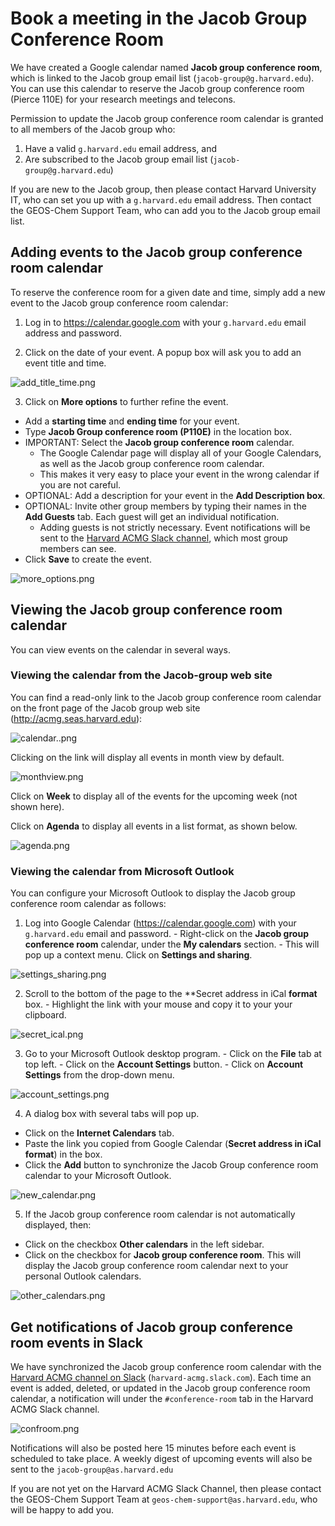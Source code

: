 # Book a meeting in the Jacob Group Conference Room

We have created a Google calendar named **Jacob group conference room**, which is linked to the Jacob group email list (`jacob-group@g.harvard.edu`). You can use this calendar to reserve the Jacob group conference room (Pierce 110E) for your research meetings and
telecons.

Permission to update the Jacob group conference room calendar is granted to all members of the Jacob group who:

  1.  Have a valid `g.harvard.edu` email address, and
  2.  Are subscribed to the Jacob group email list (`jacob-group@g.harvard.edu`)

If you are new to the Jacob group, then please contact Harvard University IT, who can set you up with a `g.harvard.edu` email address. Then contact the GEOS-Chem Support Team, who can add you to the Jacob group email list.

## Adding events to the Jacob group conference room calendar

To reserve the conference room for a given date and time, simply add a
new event to the Jacob group conference room calendar:

  1. Log in to <https://calendar.google.com> with your `g.harvard.edu` email address and password.

  2. Click on the date of your event. A popup box will ask you to add an event title and time.

![add\_title\_time.png](images/add_title_time.png?raw=true)

  3.  Click on **More options** to further refine the event.
  - Add a **starting time** and **ending time** for your event.
  - Type **Jacob Group conference room (P110E)** in the location box.
  - IMPORTANT: Select the **Jacob group conference room** calendar.
      - The Google Calendar page will display all of your Google
        Calendars, as well as the Jacob group conference room calendar. 
      - This makes it very easy to place your event in the wrong
        calendar if you are not careful.
  - OPTIONAL: Add a description for your event in the **Add Description box**.
  - OPTIONAL: Invite other group members by typing their names in the
    **Add Guests** tab. Each guest will get an individual notification. 
      - Adding guests is not strictly necessary. Event notifications
        will be sent to the [Harvard ACMG Slack
        channel](/wiki/as/slack), which most group members can see.
  - Click **Save** to create the event.

![more\_options.png](images/more_options.png?raw=true)

## Viewing the Jacob group conference room calendar

You can view events on the calendar in several ways.

### Viewing the calendar from the Jacob-group web site

You can find a read-only link to the Jacob group conference room
calendar on the front page of the Jacob group web site
(<http://acmg.seas.harvard.edu>):

![calendar..png](images/calendar.png?raw=true)

Clicking on the link will display all events in month view by default.

![monthview.png](images/monthview.png?raw=true)

Click on **Week** to display all of the events for the upcoming week (not shown here).

Click on **Agenda** to display all events in a list format, as shown below.

![agenda.png](images/agenda.png?raw=true)

### Viewing the calendar from Microsoft Outlook

You can configure your Microsoft Outlook to display the Jacob group conference room calendar as follows:

  1.  Log into Google Calendar (<https://calendar.google.com>) with your `g.harvard.edu` email and password.
    - Right-click on the **Jacob group conference room** calendar, under the **My calendars** section.
    - This will pop up a context menu. Click on **Settings and sharing**.

![settings\_sharing.png](images/settings_sharing.png?raw=true)

  2. Scroll to the bottom of the page to the **Secret address in iCal **format** box.
    - Highlight the link with your mouse and copy it to your your clipboard.

![secret\_ical.png](images/secret_ical.png?raw=true)

  3. Go to your Microsoft Outlook desktop program.
    - Click on the **File** tab at top left.
    - Click on the **Account Settings** button.
    - Click on **Account Settings** from the drop-down menu.

![account\_settings.png](images/account_settings.png?raw=true)

  4. A dialog box with several tabs will pop up.
  - Click on the **Internet Calendars** tab.
  - Paste the link you copied from Google Calendar (**Secret address in iCal format**) in the box.
  - Click the **Add** button to synchronize the Jacob Group conference room calendar to your Microsoft Outlook.

![new\_calendar.png](images/new_calendar.png?raw=true)

  5. If the Jacob group conference room calendar is not automatically displayed, then:
  - Click on the checkbox **Other calendars** in the left sidebar.
  - Click on the checkbox for **Jacob group conference room**. This will
    display the Jacob group conference room calendar next to your personal Outlook calendars.

![other\_calendars.png](images/other_calendars.png?raw=true)

## Get notifications of Jacob group conference room events in Slack

We have synchronized the Jacob group conference room calendar with the [Harvard ACMG channel on Slack](slack) (`harvard-acmg.slack.com`). Each time an event is added, deleted, or updated in the Jacob group conference room calendar, a notification will under the `#conference-room` tab in the Harvard ACMG Slack channel.

![confroom.png](images/confroom.png?raw=true)

Notifications will also be posted here 15 minutes before each event is scheduled to take place. A weekly digest of upcoming events will also be sent to the `jacob-group@as.harvard.edu`

If you are not yet on the Harvard ACMG Slack Channel, then please contact the GEOS-Chem Support Team at
`geos-chem-support@as.harvard.edu`, who will be happy to add you.
